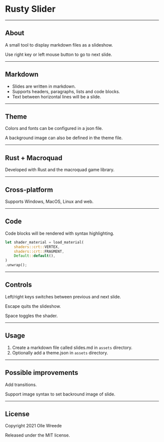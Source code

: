 # Rusty Slider

---

## About

A small tool to display markdown files as a slideshow.

Use right key or left mouse button to go to next slide.

---

## Markdown

* Slides are written in markdown.
* Supports headers, paragraphs, lists and code blocks.
* Text between horizontal lines will be a slide.

---

## Theme

Colors and fonts can be configured in a json file.

A background image can also be defined in the theme file.

---

## Rust + Macroquad

Developed with Rust and the macroquad game library.

---

## Cross-platform

Supports Windows, MacOS, Linux and web.

---

## Code

Code blocks will be rendered with syntax highlighting.

```rust
let shader_material = load_material(
	shaders::crt::VERTEX,
	shaders::crt::FRAGMENT,
	Default::default(),
)
.unwrap();
```

---

## Controls

Left/right keys switches between previous and next slide.

Escape quits the slideshow.

Space toggles the shader.

---

## Usage

1. Create a markdown file called slides.md in `assets` directory.
1. Optionally add a theme.json in `assets` directory.

---

## Possible improvements

Add transitions.

Support image syntax to set backround image of slide.

---

## License

Copyright 2021 Olle Wreede

Released under the MIT license.
